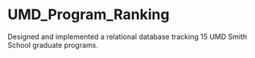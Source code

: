 # UMD_Program_Ranking
Designed and implemented a relational database tracking 15 UMD Smith School graduate programs.
